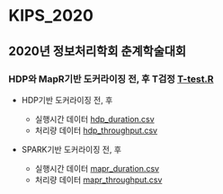# KIPS_2020

## 2020년 정보처리학회 춘계학술대회

### HDP와 MapR기반 도커라이징 전, 후 T검정 [T-test.R](https://github.com/boahchoi/KIPS_2020/blob/master/T-test.R)


* HDP기반 도커라이징 전, 후 
   - 실행시간 데이터 [hdp_duration.csv](https://github.com/boahchoi/KIPS_2020/blob/master/hdp_duration.csv)
   - 처리량 데이터 [hdp_throughput.csv](https://github.com/boahchoi/KIPS_2020/blob/master/hdp_throughput.csv)
   
   
* SPARK기반 도커라이징 전, 후 
   - 실행시간 데이터 [mapr_duration.csv](https://github.com/boahchoi/KIPS_2020/blob/master/mapr_duration.csv)
   - 처리량 데이터 [mapr_throughput.csv](https://github.com/boahchoi/KIPS_2020/blob/master/mapr_throughput.csv)
